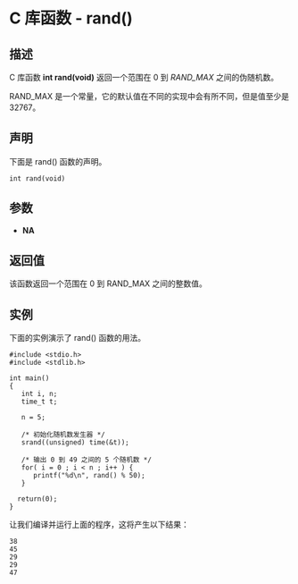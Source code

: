 
# C 库函数 - rand()

  

## 描述

C 库函数 **int rand(void)** 返回一个范围在 0 到 _RAND_MAX_ 之间的伪随机数。

RAND_MAX 是一个常量，它的默认值在不同的实现中会有所不同，但是值至少是 32767。

## 声明

下面是 rand() 函数的声明。

```
int rand(void)

```

## 参数

*   **NA**

## 返回值

该函数返回一个范围在 0 到 RAND_MAX 之间的整数值。

## 实例

下面的实例演示了 rand() 函数的用法。

```
#include <stdio.h>
#include <stdlib.h>

int main()
{
   int i, n;
   time_t t;

   n = 5;

   /* 初始化随机数发生器 */
   srand((unsigned) time(&t));

   /* 输出 0 到 49 之间的 5 个随机数 */
   for( i = 0 ; i < n ; i++ ) {
      printf("%d\n", rand() % 50);
   }

  return(0);
}

```

让我们编译并运行上面的程序，这将产生以下结果：

```
38
45
29
29
47

```

  

